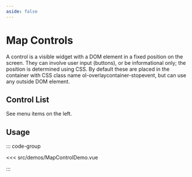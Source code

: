 ```yaml
---
aside: false
---
```


# Map Controls

A control is a visible widget with a DOM element in a fixed position on the screen.
They can involve user input (buttons), or be informational only;
the position is determined using CSS.
By default these are placed in the container with CSS class name ol-overlaycontainer-stopevent, but can use any outside DOM element.

<script setup>
import MapControlDemo from "@demos/MapControlDemo.vue"
</script>
<ClientOnly>
<MapControlDemo />
</ClientOnly>

## Control List

See menu items on the left.

## Usage

::: code-group

<<< src/demos/MapControlDemo.vue

:::
